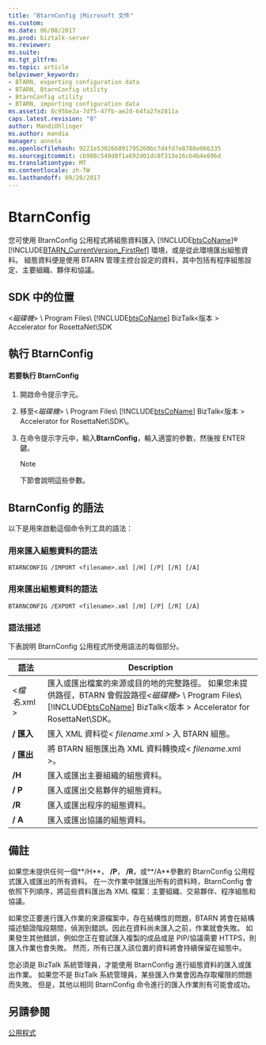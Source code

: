 ```yaml
---
title: "BtarnConfig |Microsoft 文件"
ms.custom: 
ms.date: 06/08/2017
ms.prod: biztalk-server
ms.reviewer: 
ms.suite: 
ms.tgt_pltfrm: 
ms.topic: article
helpviewer_keywords:
- BTARN, exporting configuration data
- BTARN, BtarnConfig utility
- BtarnConfig utility
- BTARN, importing configuration data
ms.assetid: 8c95be2a-7df5-47fb-ae2d-64fa27e2811a
caps.latest.revision: "8"
author: MandiOhlinger
ms.author: mandia
manager: anneta
ms.openlocfilehash: 9221e530266091795260bc7d4fd7e8788e066335
ms.sourcegitcommit: cb908c540d8f1a692d01dc8f313e16cb4b4e696d
ms.translationtype: MT
ms.contentlocale: zh-TW
ms.lasthandoff: 09/20/2017
---
```

# <a name="btarnconfig"></a>BtarnConfig
您可使用 BtarnConfig 公用程式將組態資料匯入 [!INCLUDE[btsCoName](../../includes/btsconame-md.md)]® [!INCLUDE[BTARN_CurrentVersion_FirstRef](../../includes/btarn-currentversion-firstref-md.md)] 環境，或是從此環境匯出組態資料。 組態資料便是使用 BTARN 管理主控台設定的資料，其中包括有程序組態設定、主要組織、夥伴和協議。  
  
## <a name="location-in-sdk"></a>SDK 中的位置  
 \<*磁碟機*> \ Program Files\\ [!INCLUDE[btsCoName](../../includes/btsconame-md.md)] BizTalk\<版本 > Accelerator for RosettaNet\SDK  
  
## <a name="running-btarnconfig"></a>執行 BtarnConfig  
  
#### <a name="to-run-btarnconfig"></a>若要執行 BtarnConfig  
  
1.  開啟命令提示字元。  
  
2.  移至\<*磁碟機*> \ Program Files\\ [!INCLUDE[btsCoName](../../includes/btsconame-md.md)] BizTalk\<版本 > Accelerator for RosettaNet\SDK\\。  
  
3.  在命令提示字元中，輸入**BtarnConfig**，輸入適當的參數，然後按 ENTER 鍵。  
  
    > [!NOTE]
    >  下節會說明這些參數。  
  
## <a name="syntax-for-btarnconfig"></a>BtarnConfig 的語法  
 以下是用來啟動這個命令列工具的語法：  
  
### <a name="syntax-for-importing-configuration-data"></a>用來匯入組態資料的語法  
  
```  
BTARNCONFIG /IMPORT <filename>.xml [/H] [/P] [/R] [/A]  
```  
  
### <a name="syntax-for-exporting-configuration-data"></a>用來匯出組態資料的語法  
  
```  
BTARNCONFIG /EXPORT <filename>.xml [/H] [/P] [/R] [/A]  
```  
  
### <a name="syntax-description"></a>語法描述  
 下表說明 BtarnConfig 公用程式所使用語法的每個部分。  
  
|語法|Description|  
|------------|-----------------|  
|\<*檔名*.xml >|匯入或匯出檔案的來源或目的地的完整路徑。 如果您未提供路徑，BTARN 會假設路徑\<*磁碟機*> \ Program Files\\ [!INCLUDE[btsCoName](../../includes/btsconame-md.md)] BizTalk\<版本 > Accelerator for RosettaNet\SDK。|  
|**/ 匯入**|匯入 XML 資料從\< *filename*.xml > 入 BTARN 組態。|  
|**/ 匯出**|將 BTARN 組態匯出為 XML 資料轉換成\< *filename*.xml >。|  
|**/H**|匯入或匯出主要組織的組態資料。|  
|**/ P**|匯入或匯出交易夥伴的組態資料。|  
|**/R**|匯入或匯出程序的組態資料。|  
|**/ A**|匯入或匯出協議的組態資料。|  
  
## <a name="remarks"></a>備註  
 如果您未提供任何一個**/H**， **/P**， **/R**，或**/A**參數的 BtarnConfig 公用程式匯入或匯出的所有資料。 在一次作業中就匯出所有的資料時，BtarnConfig 會依照下列順序，將這些資料匯出為 XML 檔案：主要組織、交易夥伴、程序組態和協議。  
  
 如果您正要進行匯入作業的來源檔案中，存在結構性的問題，BTARN 將會在結構描述驗證階段期間，偵測到錯誤。因此在資料尚未匯入之前，作業就會失敗。 如果發生其他錯誤，例如您正在嘗試匯入複製的成品或是 PIP/協議需要 HTTPS，則匯入作業也會失敗。 然而，所有已匯入該位置的資料將會持續保留在組態中。  
  
 您必須是 BizTalk 系統管理員，才能使用 BtarnConfig 進行組態資料的匯入或匯出作業。 如果您不是 BizTalk 系統管理員，某些匯入作業會因為存取權限的問題而失敗。 但是，其他以相同 BtarnConfig 命令進行的匯入作業則有可能會成功。  
  
## <a name="see-also"></a>另請參閱  
 [公用程式](../../adapters-and-accelerators/accelerator-rosettanet/utilities1.md)